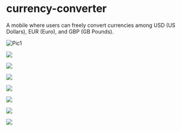# currency-converter
A mobile where users can freely convert currencies among USD (US Dollars), EUR (Euro), and GBP (GB Pounds).

![Pic1](assets/#1.png)

![](assets/#2.png)

![](assets/#3.png)

![](assets/#4.png)

![](assets/#5.png)

![](assets/#6.png)

![](assets/#7.png)

![](assets/#8.png)
